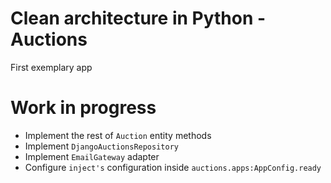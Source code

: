 # Clean architecture in Python - Auctions
First exemplary app

# Work in progress
* Implement the rest of `Auction` entity methods
* Implement `DjangoAuctionsRepository`
* Implement `EmailGateway` adapter
* Configure `inject's` configuration inside `auctions.apps:AppConfig.ready`
